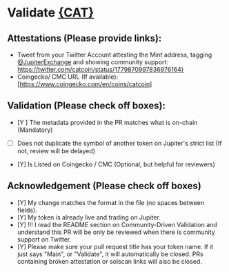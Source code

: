 # Validate [{CAT}](https://solscan.io/token/7hWcHohzwtLddDUG81H2PkWq6KEkMtSDNkYXsso18Fy3)

## Attestations (Please provide links):
- Tweet from your Twitter Account attesting the Mint address, tagging [@JupiterExchange](https://twitter.com/JupiterExchange) and showing community support: https://twitter.com/catcoin/status/1779870997836976164}
- Coingecko/ CMC URL (If available): [https://www.coingecko.com/en/coins/catcoin]

## Validation (Please check off boxes):
- [Y ] The metadata provided in the PR matches what is on-chain (Mandatory)
- [ ] Does not duplicate the symbol of another token on Jupiter's strict list (If not, review will be delayed)
- [Y] Is Listed on Coingecko / CMC (Optional, but helpful for reviewers)  

## Acknowledgement (Please check off boxes)
- [Y] My change matches the format in the file (no spaces between fields).
- [Y] My token is already live and trading on Jupiter.
- [Y] !!! I read the README section on Community-Driven Validation and understand this PR will be only be reviewed when there is community support on Twitter.
- [Y] Please make sure your pull request title has your token name. If it just says "Main", or "Validate", it will automatically be closed. PRs containing broken attestation or solscan links will also be closed.
